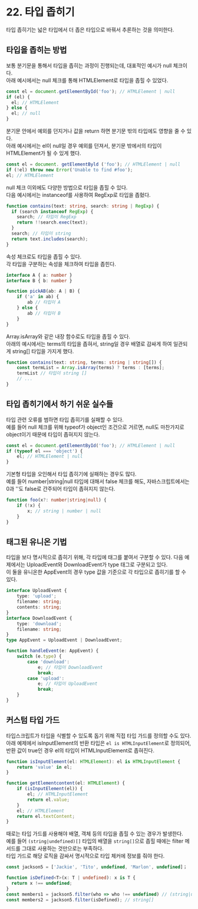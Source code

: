 # 22. 타입 좁히기

타입 좁히기는 넓은 타입에서 더 좁은 타입으로 바꿔서 추론하는 것을 의미한다.

## 타입을 좁히는 방법

보통 분기문을 통해서 타입을 좁히는 과정이 진행되는데, 대표적인 예시가 null 체크이다.  
아래 예시에서는 null 체크를 통해 HTMLElement로 타입을 좁힐 수 있었다.

```ts
const el = document.getElementById('foo'); // HTMLElement | null
if (el) {
  el; // HTMLElement
} else {
  el; // null
}
```

분기문 안에서 예외를 던지거나 값을 return 하면 분기문 밖의 타입에도 영향을 줄 수 있다.   
아래 예시에서는 el이 null일 경우 예외를 던져서, 분기문 밖에서의 타입이 HTMLElement가 될 수 있게 했다.

```ts
const el = document. getElementByld ('foo'); // HTMLElement | null
if (!el) throw new Error('Unable to find #foo');
el; // HTMLElement
```

null 체크 이외에도 다양한 방법으로 타입을 좁힐 수 있다.  
다음 예시에서는 instanceof를 사용하여 RegExp로 타입을 좁혔다.

```ts
function contains(text: string, search: string | RegExp) {
  if (search instanceof RegExp) {
    search; // 타입이 RegExp
    return !!search.exec(text);
  }
  search; // 타입이 string
  return text.includes(search);
}
```

속성 체크로도 타입을 좁힐 수 있다.  
각 타입을 구분하는 속성을 체크하여 타입을 좁힌다.

```ts
interface A { a: number }
interface B { b: number }

function pickAB(ab: A | B) {
    if ('a' in ab) {
        ab // 타입이 A
    } else {
        ab // 타입이 B
    }
}
```

Array.isArray와 같은 내장 함수로도 타입을 좁힐 수 있다.  
아래의 예시에서는 terms의 타입을 좁혀서, string일 경우 배열로 감싸게 하여 일관되게 string[] 타입을 가지게 했다.

```ts
function contains(text: string, terms: string | string[]) {
    const termList = Array.isArray(terms) ? terms : [terms];
    termList // 타입이 string []
    // ...
}
```

## 타입 좁히기에서 하기 쉬운 실수들

타입 관련 오류를 범하면 타입 좁히기를 실패할 수 있다.  
예를 들어 null 체크를 위해 typeof가 object인 조건으로 거르면, null도 마찬가지로 object이기 때문에 타입이 좁혀지지 않는다.

```ts
const el = document.getElementById('foo'); // HTMLElement | null
if (typeof el === 'object') {
    el; // HTMLElement | null
}
```

기본형 타입을 오인해서 타입 좁히기에 실패하는 경우도 많다.  
예를 들어 number|string|null 타입에 대해서 false 체크를 해도, 자바스크립트에서는 0과 ''도 false로 간주되어 타입이 좁혀지지 않는다.

```ts
function foo(x?: number|string|null) {
    if (!x) {
        x; // string | number | null
    }
}
```

## 태그된 유니온 기법

타입을 보다 명시적으로 좁히기 위해, 각 타입에 태그를 붙여서 구분할 수 있다.
다음 예제에서는 UploadEvent와 DownloadEvent가 type 태그로 구분되고 있다.  
이 둘을 유니온한 AppEvent의 경우 type 값을 기준으로 각 타입으로 좁히기를 할 수 있다.

```ts
interface UploadEvent { 
    type: 'upload'; 
    filename: string; 
    contents: string; 
}
interface DownloadEvent { 
    type: 'download'; 
    filename: string; 
}
type AppEvent = UploadEvent | DownloadEvent;

function handleEvent(e: AppEvent) {
    switch (e.type) {
        case 'download':
            e; // 타입이 DownloadEvent
            break;
        case 'upload':
            e; // 타입이 UploadEvent
            break;
    }
}
```

## 커스텀 타입 가드

타입스크립트가 타입을 식별할 수 있도록 돕기 위해 직접 타입 가드를 정의할 수도 있다.  
아래 예제에서 isInputElement의 반환 타입은 `el is HTMLInputElement`로 정의되어, 반환 값이 true인 경우 el의 타입이 HTMLInputElement로 좁혀진다.

```ts
function isInputElement(el: HTMLElement): el is HTMLInputElement {
    return 'value' in el;
}

function getElementcontent(el: HTMLElement) {
    if (isInputElement(el)) {
        el; // HTMLInputElement
        return el.value;
    }
    el; // HTMLElement
    return el.textContent;
}
```

때로는 타입 가드를 사용해야 배열, 객체 등의 타입을 좁힐 수 있는 경우가 발생한다.  
예를 들어 `(string|undefined)[]` 타입의 배열을 `string[]`으로 좁힐 때에는 filter 메서드를 그대로 사용하는 것만으로는 부족하다.  
타입 가드로 해당 로직을 감싸서 명시적으로 타입 체커에 정보를 줘야 한다.

```ts
const jackson5 = ['Jackie', 'Tito', undefined, 'Marlon', undefined]；

function isDefined<T>(x: T | undefined): x is T {
  return x !== undefined;
}
const members1 = jackson5.filter(who => who !== undefined) // (string|undefined)[]
const members2 = jackson5.filter(isDefined); // string[]
```
